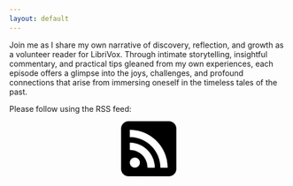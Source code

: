 ```yaml
---
layout: default
---
```

Join me as I share my own narrative of discovery, reflection, and growth as a volunteer reader for LibriVox. Through intimate storytelling, insightful commentary, and practical tips gleaned from my own experiences, each episode offers a glimpse into the joys, challenges, and profound connections that arise from immersing oneself in the timeless tales of the past.

Please follow using the RSS feed:
<center><img src="/assets/img/rss.png" width="100px"></center>

